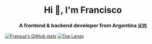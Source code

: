 <h1 align="center">Hi 👋, I'm Francisco</h1>
<h3 align="center">A frontend & backend developer from Argentina 🇦🇷</h3>

[![Fransua's GitHub stats](https://github-readme-stats.vercel.app/api?username=fransua0206&show_icons=true&layout=compact&theme=gradient)](https://github.com/fransua0206)
[![Top Langs](https://github-readme-stats.vercel.app/api/top-langs/?username=fransua0206)](https://github.com/fransua0206)
